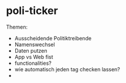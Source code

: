 # poli-ticker


Themen:
- Ausscheidende Politiktreibende
- Namenswechsel 
- Daten putzen
- App vs Web fist
- functionalities?
- wie automatisch jeden tag checken lassen?
- 
